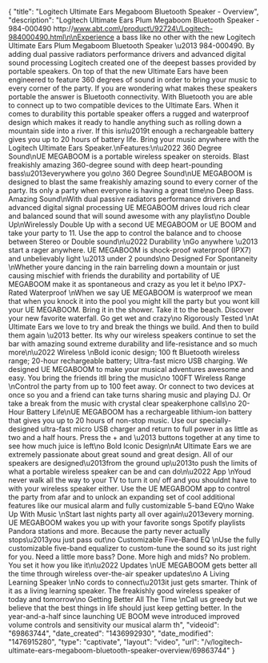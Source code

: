 {
    "title": "Logitech Ultimate Ears Megaboom Bluetooth Speaker - Overview",
    "description": "Logitech Ultimate Ears Plum Megaboom Bluetooth Speaker - 984-000490 http:\/\/www.abt.com\/product\/92724\/Logitech-984000490.html\n\nExperience a bass like no other with the new Logitech Ultimate Ears Plum Megaboom Bluetooth Speaker \u2013 984-000490. By adding dual passive radiators performance drivers and advanced digital sound processing Logitech created one of the deepest basses provided by portable speakers. On top of that the new Ultimate Ears have been engineered to feature 360 degrees of sound in order to bring your music to every corner of the party. If you are wondering what makes these speakers portable the answer is Bluetooth connectivity. With Bluetooth you are able to connect up to two compatible devices to the Ultimate Ears. When it comes to durability this portable speaker offers a rugged and waterproof design which makes it ready to handle anything such as rolling down a mountain side into a river. If this isn\u2019t enough a rechargeable battery gives you up to 20 hours of battery life. Bring your music anywhere with the Logitech Ultimate Ears Speaker.\nFeatures:\n\u2022 360 Degree Sound\nUE MEGABOOM is a portable wireless speaker on steroids. Blast freakishly amazing 360-degree sound with deep heart-pounding bass\u2013everywhere you go\no 360 Degree Sound\nUE MEGABOOM is designed to blast the same freakishly amazing sound to every corner of the party. Its only a party when everyone is having a great time\no Deep Bass. Amazing Sound\nWith dual passive radiators performance drivers and advanced digital signal processing UE MEGABOOM drives loud rich clear and balanced sound that will sound awesome with any playlist\no Double Up\nWirelessly Double Up with a second UE MEGABOOM or UE BOOM and take your party to 11. Use the app to control the balance and to choose between Stereo or Double sound\n\u2022 Durability \nGo anywhere \u2013 start a rager anywhere. UE MEGABOOM is shock-proof waterproof (IPX7) and unbelievably light \u2013 under 2 pounds\no Designed For Spontaneity \nWhether youre dancing in the rain barreling down a mountain or just causing mischief with friends the durability and portability of UE MEGABOOM make it as spontaneous and crazy as you let it be\no IPX7-Rated Waterproof \nWhen we say UE MEGABOOM is waterproof we mean that when you knock it into the pool you might kill the party but you wont kill your UE MEGABOOM. Bring it in the shower. Take it to the beach. Discover your new favorite waterfall. Go get wet and crazy\no Rigorously Tested \nAt Ultimate Ears we love to try and break the things we build. And then to build them again \u2013 better. Its why our wireless speakers continue to set the bar with amazing sound extreme durability and life-resistance and so much more\n\u2022 Wireless \nBold iconic design; 100 ft Bluetooth wireless range; 20-hour rechargeable battery; Ultra-fast micro USB charging. We designed UE MEGABOOM to make your musical adventures awesome and easy. You bring the friends itll bring the music\no 100FT Wireless Range \nControl the party from up to 100 feet away. Or connect to two devices at once so you and a friend can take turns sharing music and playing DJ. Or take a break from the music with crystal clear speakerphone calls\no 20-Hour Battery Life\nUE MEGABOOM has a rechargeable lithium-ion battery that gives you up to 20 hours of non-stop music. Use our specially-designed ultra-fast micro USB charger and return to full power in as little as two and a half hours. Press the + and \u2013 buttons together at any time to see how much juice is left\no Bold Iconic Design\nAt Ultimate Ears we are extremely passionate about great sound and great design. All of our speakers are designed\u2013from the ground up\u2013to push the limits of what a portable wireless speaker can be and can do\n\u2022 App \nYoud never walk all the way to your TV to turn it on\/ off and you shouldnt have to with your wireless speaker either. Use the UE MEGABOOM app to control the party from afar and to unlock an expanding set of cool additional features like our musical alarm and fully customizable 5-band EQ\no Wake Up With Music \nStart last nights party all over again\u2013every morning. UE MEGABOOM wakes you up with your favorite songs Spotify playlists Pandora stations and more. Because the party never actually stops\u2013you just pass out\no Customizable Five-Band EQ \nUse the fully customizable five-band equalizer to custom-tune the sound so its just right for you. Need a little more bass? Done. More high and mids? No problem. You set it how you like it\n\u2022 Updates \nUE MEGABOOM gets better all the time through wireless over-the-air speaker updates\no A Living Learning Speaker \nNo cords to connect\u2013it just gets smarter. Think of it as a living learning speaker. The freakishly good wireless speaker of today and tomorrow\no Getting Better All The Time \nCall us greedy but we believe that the best things in life should just keep getting better. In the year-and-a-half since launching UE BOOM weve introduced improved volume controls and sensitivity our musical alarm th",
    "videoid": "69863744",
    "date_created": "1436992930",
    "date_modified": "1476915280",
    "type": "captivate",
    "layout": "video",
    "url": "\/v\/logitech-ultimate-ears-megaboom-bluetooth-speaker-overview\/69863744"
}